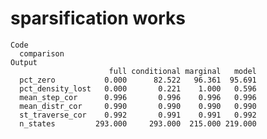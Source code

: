 # sparsification works

    Code
      comparison
    Output
                          full conditional marginal   model
      pct_zero           0.000      82.522   96.361  95.691
      pct_density_lost   0.000       0.221    1.000   0.596
      mean_step_cor      0.996       0.996    0.996   0.996
      mean_distr_cor     0.990       0.990    0.990   0.990
      st_traverse_cor    0.992       0.991    0.991   0.992
      n_states         293.000     293.000  215.000 219.000

